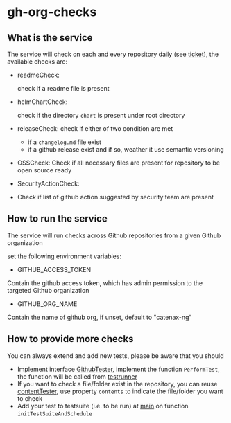 # gh-org-checks

## What is the service

The service will check on each and every repository daily (see [ticket](https://jira.catena-x.net/browse/A1ODT-504)), the available checks are:

- readmeCheck:

  check if a readme file is present 

- helmChartCheck:

  check if the directory `chart` is present under root directory

- releaseCheck:
  check if either of two condition are met
    - if a `changelog.md` file exist
    - if a github release exist and if so, weather it use semantic versioning


- OSSCheck:
  Check if all necessary files are present for repository to be open source ready

- SecurityActionCheck:
- Check if list of github action suggested by security team are present


## How to run the service
The service will run checks across Github repositories from a given Github organization

set the following environment variables:

- GITHUB_ACCESS_TOKEN
  
Contain the github access token, which has admin permission to the targeted Github organization

- GITHUB_ORG_NAME 

Contain the name of github org, if unset, default to "catenax-ng"


## How to provide more checks

You can always extend and add new tests, please be aware that you should

- Implement interface [GithubTester](pkg/testers/githubTester.go), implement the function `PerformTest`, the function will be called from [testrunner](pkg/testrunner/testRunner.go)
- If you want to check a file/folder exist in the repository, you can reuse [contentTester](pkg/testers/contentTester.go), use property `contents` to indicate the file/folder you want to check
- Add your test to testsuite (i.e. to be run) at [main](main.go) on function `initTestSuiteAndSchedule`
